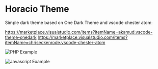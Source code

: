 # Horacio Theme

Simple dark theme based on One Dark Theme and vscode chester atom:

https://marketplace.visualstudio.com/items?itemName=akamud.vscode-theme-onedark
https://marketplace.visualstudio.com/items?itemName=chriseckenrode.vscode-chester-atom

![PHP Example](https://raw.githubusercontent.com/nmfmcosta/nc-dark-theme/main/screens/horacio-php.jpg)

![Javascript Example](https://raw.githubusercontent.com/nmfmcosta/nc-dark-theme/main/screens/horacio-js.jpg)